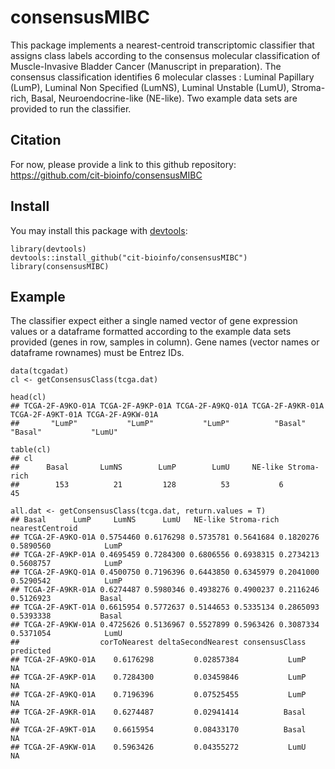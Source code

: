 # consensusMIBC
This package implements a nearest-centroid transcriptomic classifier that assigns class labels according to the consensus molecular classification of Muscle-Invasive Bladder Cancer (Manuscript in preparation). The consensus classification identifies 6 molecular classes : Luminal Papillary (LumP), Luminal Non Specified (LumNS), Luminal Unstable (LumU), Stroma-rich, Basal, Neuroendocrine-like (NE-like).
Two example data sets are provided to run the classifier.

## Citation
For now, please provide a link to this github repository:
<https://github.com/cit-bioinfo/consensusMIBC>

## Install
You may install this package with [devtools]:

[devtools]: https://github.com/hadley/devtools

```{r}
library(devtools)
devtools::install_github("cit-bioinfo/consensusMIBC")
library(consensusMIBC)
```
## Example
The classifier expect either a single named vector of gene expression values or a dataframe formatted according to the example data sets provided (genes in row, samples in column). Gene names (vector names or dataframe rownames) must be Entrez IDs.

```{r}
data(tcgadat)
cl <- getConsensusClass(tcga.dat)

head(cl)
## TCGA-2F-A9KO-01A TCGA-2F-A9KP-01A TCGA-2F-A9KQ-01A TCGA-2F-A9KR-01A TCGA-2F-A9KT-01A TCGA-2F-A9KW-01A 
##       "LumP"           "LumP"           "LumP"          "Basal"          "Basal"           "LumU"

table(cl)
## cl
##      Basal       LumNS        LumP        LumU     NE-like Stroma-rich 
##        153          21         128          53           6          45 

all.dat <- getConsensusClass(tcga.dat, return.values = T)
## Basal      LumP     LumNS      LumU   NE-like Stroma-rich nearestCentroid
## TCGA-2F-A9KO-01A 0.5754460 0.6176298 0.5735781 0.5641684 0.1820276   0.5890560            LumP
## TCGA-2F-A9KP-01A 0.4695459 0.7284300 0.6806556 0.6938315 0.2734213   0.5608757            LumP
## TCGA-2F-A9KQ-01A 0.4500750 0.7196396 0.6443850 0.6345979 0.2041000   0.5290542            LumP
## TCGA-2F-A9KR-01A 0.6274487 0.5980346 0.4938276 0.4900237 0.2116246   0.5126923           Basal
## TCGA-2F-A9KT-01A 0.6615954 0.5772637 0.5144653 0.5335134 0.2865093   0.5393338           Basal
## TCGA-2F-A9KW-01A 0.4725626 0.5136967 0.5527899 0.5963426 0.3087334   0.5371054            LumU
##                  corToNearest deltaSecondNearest consensusClass predicted
## TCGA-2F-A9KO-01A    0.6176298         0.02857384           LumP        NA
## TCGA-2F-A9KP-01A    0.7284300         0.03459846           LumP        NA
## TCGA-2F-A9KQ-01A    0.7196396         0.07525455           LumP        NA
## TCGA-2F-A9KR-01A    0.6274487         0.02941414          Basal        NA
## TCGA-2F-A9KT-01A    0.6615954         0.08433170          Basal        NA
## TCGA-2F-A9KW-01A    0.5963426         0.04355272           LumU        NA
```
